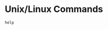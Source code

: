 # Unix/Linux Commands

```{div} full-width
help
```
[](commands/awk.md) <br>
[](commands/cat.md) <br>
[](commands/cd.md) <br>
[](commands/cd.md) <br>
[](commands/cp.md) <br>
[](commands/grep.md) <br>
[](commands/head.md) <br>
[](commands/help.md) <br>
[](commands/ls.md) <br>
[](commands/man.md) <br>
[](commands/mkdir.md) <br>
[](commands/mv.md) <br>
[](commands/sed.md) <br>
[](commands/seq.md) <br>
[](commands/setfacl.md) <br>
[](commands/sort.md) <br>
[](commands/tail.md) <br>
[](commands/tar.md) <br>
[](commands/trap.md) <br>

